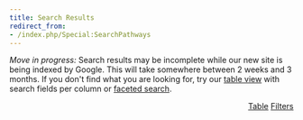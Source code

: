 ```yaml
---
title: Search Results
redirect_from: 
- /index.php/Special:SearchPathways
---
```

<script>
  var div = document.getElementById("navbarNavAltMarkup");
  div.classList.add("show");
</script>

<div class="alert alert-primary" role="alert">
  <span title="Moving day">
    <i class="fa fa-dolly"></i>
  </span>
  <i>Move in progress:</i> Search results may be incomplete while our new site is being indexed by Google. This will take somewhere between 2 weeks and 3 months. If you don't find what you are looking for, try our <a href="/browse/table.html">table view</a> with search fields per column or <a href="/browse/filters.html">faceted search</a>.
</div> 

<a class="btn btn-sm btn-front my-2" style="float:right;" href="/browse/filters.html">Filters</a>
<a class="btn btn-sm btn-front my-2" style="float:right; margin-right:4px;" href="/browse/table.html">Table</a>

<script async src="https://cse.google.com/cse.js?cx=c1b9a23fc5f2875e3">
</script>

<div id="myResults" class="gcse-searchresults-only"></div>

<script>
const myInitCallback = function() {
  if (document.readyState == 'complete') {
    // Document is ready when Search Element is initialized.
    // Render an element with both search box and search results in div with id 'myResults'.
    google.search.cse.element.render(
        {
          div: "myResults",
          tag: 'search'
         });
  } else {
    // Document is not ready yet, when Search Element is initialized.
    google.setOnLoadCallback(function() {
        if (!document.getElementById('___gcse_0')) { // HACK to prevent duplicate result divs
       // Render an element with both search box and search results in div with id 'myResults'.
        google.search.cse.element.render(
            {
              div: "myResults",
              tag: 'search'
            });
        }
    }, true);
  }
  document.getElementById('advsearch').innerHTML = "";
};

const makeTwoPartCallback = () => {
  let saveForRenderCallback;
  const readyCallback = (name, q, promos, results, resultsDiv) =>
  {
    saveForRenderCallback = [];
    for (const result of results) {
        // console.log(result);
        if(result['richSnippet']){
          saveForRenderCallback.push(
            {myTitle: result['richSnippet']['metatags']['citationTitle'],
            myWpid: result['id'],
            myOrganisms: result['organisms'],
            myDescription: result['richSnippet']['metatags']['citationAbstract'],
            myFirstAuthor: result['richSnippet']['metatags']['citationAuthor'],
            myFirstAuthorOrcid: result['richSnippet']['metatags']['citationAuthorOrcid'],
            myUrl: result['richSnippet']['metatags']['citationFulltextHtmlUrl'],
            myEdited: result['richSnippet']['metatags']['citationPublicationDate'],
            myGoogleUrl: result['url']}
          );
          if(result['richSnippet']['thumbnail']){
            saveForRenderCallback[saveForRenderCallback.length-1].myThumb =  result['richSnippet']['thumbnail']['src']
          }
          continue;
        }
      saveForRenderCallback.push({});
    }
  };
  const renderedCallback = (name, q, promos, results) => {
    for (let i = 0; i < results.length; ++i) {
    //   console.log(saveForRenderCallback[i]);
      myContent = "";
      const div = results[i];
      const title = saveForRenderCallback[i]['myTitle'];
      if (typeof title == 'undefined') {
        continue;
      }
      const wpid = saveForRenderCallback[i]['myWpid'];
      const orgs = saveForRenderCallback[i]['myOrganisms'];
      desc = saveForRenderCallback[i]['myDescription'];
      if (typeof desc !== 'undefined') {
        if (desc.length > 455) {
            desc = desc.slice(0, 450) + '...';
        }
      } else {
        desc = "No description";
      }
      const url = saveForRenderCallback[i]['myUrl'];
      const gurl = saveForRenderCallback[i]['myGoogleUrl'];
      const fauthor = saveForRenderCallback[i]['myFirstAuthor'];
      const faorcid = saveForRenderCallback[i]['myFirstAuthorOrcid'];
      const edited = saveForRenderCallback[i]['myEdited'];
      thumb = saveForRenderCallback[i]['myThumb'];
      if (typeof thumb !== 'undefined') {
        // console.log("myThumb: " + thumb);
        const badwpid = "/{ page.wpid }}-";
        if (thumb.includes(badwpid)) {
            const startIndex = thumb.indexOf('/WP') + 1;
            const endIndex = thumb.indexOf('/', startIndex);
            const goodwpid = '/'+ thumb.substring(startIndex, endIndex) + '-';
            thumb = thumb.split(badwpid).join(goodwpid);
        }
      } else {
        thumb = "/assets/img/missing-image.png";
      }
       myContent = 
         '<a style="text-decoration:none;" href="'+gurl+'"><table style="border-style:none; padding:0px; margin:0px;"><tr><td style="width:160px;border-style:none;"><img alt="Pathway thumbnail" ' +
         'src="'+ thumb +'"/></td>'; 
        myContent += 
         '<td style="border-style:none;"><a style="font-size:16px;text-decoration:none;color:#1A0DAB;" href="'+gurl+'">' + title + '</a>' +
         '<br/><span style="color:#777777;">' + url;
        if (typeof orgs !== 'undefined') {
            myContent += ' - ' + orgs;
        }
        myContent += 
        '</span>' +
        '<br/><span style="font-size:13px;">' + desc + '</span>' +
        '<br/><span style="color:#777777;"><i>Last edited: ' + edited + '</i></span>' +
        '</td></tr></table></a>';

      div.innerHTML = myContent;
    }
  };
  return {readyCallback, renderedCallback};
};

const {
  readyCallback: webResultsReadyCallback,
  renderedCallback: webResultsRenderedCallback,
} = makeTwoPartCallback();
window.__gcse || (window.__gcse = {});
window.__gcse = {
    parsetags: 'explicit',
    initializationCallback: myInitCallback,
    searchCallbacks: {
        web: {
            ready: webResultsReadyCallback,
            rendered: webResultsRenderedCallback,
        },
    },
};
</script>